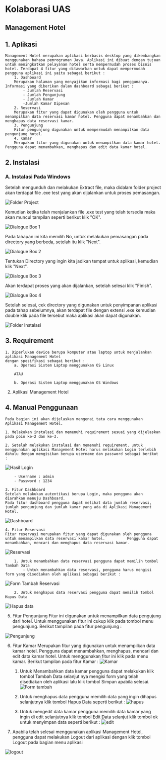 # Kolaborasi UAS
## Management Hotel
## 1. Aplikasi
    Management Hotel merupakan aplikasi berbasis desktop yang dikembangkan menggunakan bahasa pemrograman Java. Aplikasi ini dibuat dengan tujuan untuk meningkatkan pelayanan hotel serta mempermudah proses bisnis hotel. Terdapat 4 fitur yang ditawarkan untuk dapat mempermudah pengguna aplikasi ini yaitu sebagai berikut : 
        1. Dashboard 
        Merupakan halaman yang menyajikan informasi bagi penggunanya. Informasi yang diberikan dalam dashboard sebagai berikut : 
            - Jumlah Reservasi
            - Jumlah Pengunjung 
            - Jumlah Kamar 
            -Jumlah Kamar Dipesan
        2. Reservasi 
        Merupakan fitur yang dapat digunakan oleh pengguna untuk menampilkan data reservasi kamar hotel. Pengguna dapat menambahkan dan menghapus data reservasi kamar. 
        3. Pengunjung 
        Fitur pengunjung digunakan untuk mempermudah menampilkan data pengunjung hotel. 
        4. Kamar
        Merupakan fitur yang digunakan untuk menampilkan data kamar hotel. Pengguna dapat menambahkan, menghapus dan edit data kamar hotel. 

## 2. Instalasi 
### A. Instalasi Pada Windows 
Setelah mengunduh dan melakukan Extract file, maka didalam folder project akan terdapat file .exe test yang akan dijalankan untuk proses pemasangan.

![Folder Project](5.png)

Kemudian ketika telah menjalankan file .exe test  yang telah tersedia maka akan muncul tampilan seperti berikut klik "OK".

![Dialogue Box 1](6.png)

Pada tahapan ini kita memilih No, untuk melakukan pemasangan pada directory yang berbeda, setelah itu klik "Next".

![Dialogue Box 2](7.png)

Tentukan Directory yang ingin kita jadikan tempat untuk aplikasi, kemudian klik "Next".

![Dialogue Box 3](8.png)
 
 Akan terdapat proses yang akan dijalankan, setelah selesai klik "Finish".

 ![Dialogue Box 4](9.png)

 Setelah selesai, cek directory yang digunakan untuk penyimpanan aplikasi pada tahap sebelumnya, akan terdapat file dengan extensi .exe kemudian double klik pada file tersebut maka aplikasi akan dapat digunakan.

 ![Folder Instalasi](10.png)

## 3. Requirement 
    1. Diperlukan device berupa komputer atau laptop untuk menjalankan aplikasi Management Hotel 
    dengan spesifikasi sebagai berikut : 
        a. Operasi Sistem Laptop menggunakan OS Linux
        
        ATAU 
        
        b. Operasi Sistem Laptop menggunakan OS Windows
        
   2. Aplikasi Management Hotel

## 4. Manual Penggunaan 
    Pada bagian ini akan dijelaskan mengenai tata cara menggunakan Aplikasi Management Hotel. 

    1. Melakukan instalasi dan memenuhi requirement sesuai yang dijelaskan pada poin ke-2 dan ke-3. 
    
    2. Setelah melakukan instalasi dan memenuhi requirement, untuk menggunakan aplikasi Management Hotel harus melakukan Login terlebih dahulu dengan mengisikan berupa username dan password sebagai berikut : 
        
![Hasil Login](1.png)

        - Username : admin
        - Password : 1234 

    3. Fitur Dashboard 
    Setelah melakukan autentikasi berupa Login, maka pengguna akan diarahkan menuju Dashboard. 
    Pada fitur dashboard pengguna dapat melihat data jumlah reservasi, jumlah pengunjung dan jumlah kamar yang ada di Aplikasi Management Hotel. 

![Dashboard](2.png)

    4. Fitur Reservasi 
    Fitur reservasi merupakan fitur yang dapat digunakan oleh pengguna untuk menampilkan data reservasi kamar hotel.          Pengguna dapat menambahkan, mencari dan menghapus data reservasi kamar. 

![Reservasi](3.png)

        1. Untuk menambahkan data reservasi pengguna dapat memilih tombol Tambah Data
            - Untuk menambahkan data reservasi, pengguna harus mengisi form yang disediakan oleh aplikasi sebagai berikut : 

![Form Tambah Reservasi](4.png)
            
        2. Untuk menghapus data reservasi pengguna dapat memilih tombol Hapus Data 
![Hapus data](11.png)
        
   5. Fitur Pengunjung
   Fitur ini digunakan untuk menampilkan data pengujung dari hotel. 
   Untuk menggunakan fitur ini cukup klik pada tombol menu pengunjung. 
   Berikut tampilan pada fitur pengunjung : 
   
   ![Pengunjung](12.png)
   
   6. Fitur Kamar 
   Merupakan fitur yang digunakan untuk menampilkan data kamar hotel.
   Pengguna dapat menambahkan, menghapus, mencari dan edit data kamar hotel. 
   Untuk menggunakan fitur ini klik pada menu kamar. 
   Berikut tampilan pada fitur Kamar : 
   ![Kamar](13.png) 
   
        1. Untuk Menambahkan data kamar pengguna dapat melakukan klik tombol Tambah Data
        selanjut nya mengisi form yang telah disediakan oleh aplikasi lalu klik tombol Simpan apabila selesai. 
   ![Form tambah](14.png) 
    
        2. Untuk menghapus data pengguna memilih data yang ingin dihapus
        selanjutnya klik tombol Hapus Data seperti berikut : 
   ![hapus](15.png) 
    
        3. Untuk mengedit data kamar pengguna memilih data kamar yang ingin di edit 
        selanjutnya klik tombol Edit Data selanjut klik tombol ok untuk menyimpan data seperti berikut : 
 ![edit](16.png) 
    
    
   7. Apabila telah selesai menggunakan aplikasi Management Hotel, pengguna dapat melakukan Logout dari aplikasi
   dengan klik tombol Logout pada bagian menu aplikasi 

   ![logout](17.png) 
        
        
        
    
